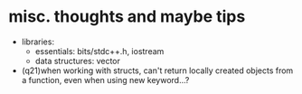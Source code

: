 # misc. thoughts and maybe tips

- libraries:
  - essentials: bits/stdc++.h, iostream
  - data structures: vector
- (q21)when working with structs, can't return locally created objects from a function, even when using new keyword...?
